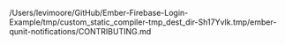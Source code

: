 /Users/levimoore/GitHub/Ember-Firebase-Login-Example/tmp/custom_static_compiler-tmp_dest_dir-Sh17YvIk.tmp/ember-qunit-notifications/CONTRIBUTING.md